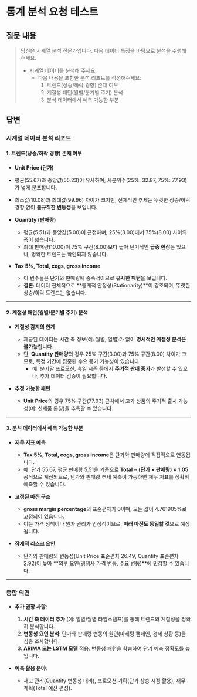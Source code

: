 # 통계 분석 요청 테스트

## 질문 내용
> 당신은 시계열 분석 전문가입니다. 다음 데이터 특징을 바탕으로 분석을 수행해주세요.
> - 시계열 데이터를 분석해 주세요:
>   - 다음 내용을 포함한 분석 리포트를 작성해주세요:
>     1. 트렌드(상승/하락 경향) 존재 여부
>     2. 계절성 패턴(월별/분기별 주기) 분석
>     3. 분석 데이터에서 예측 가능한 부분

     
## 답변

### 시계열 데이터 분석 리포트  
#### 1. **트렌드(상승/하락 경향) 존재 여부**  
 - **Unit Price (단가)**  
  - 평균(55.67)과 중앙값(55.23)이 유사하며, 사분위수(25%: 32.87, 75%: 77.93)가 넓게 분포합니다.  
  - 최소값(10.08)과 최대값(99.96) 차이가 크지만, 전체적인 추세는 뚜렷한 상승/하락 경향 없이 **불규칙한 변동성**을 보입니다.  

- **Quantity (판매량)**  
  - 평균(5.51)과 중앙값(5.00)이 근접하며, 25%(3.00)에서 75%(8.00) 사이의 폭이 넓습니다.  
  - 최대 판매량(10.00)이 75% 구간(8.00)보다 높아 단기적인 **급증 현상**은 있으나, 명확한 트렌드는 확인되지 않습니다.  

- **Tax 5%, Total, cogs, gross income**  
  - 이 변수들은 단가와 판매량에 종속적이므로 **유사한 패턴**을 보입니다.  
  - **결론**: 데이터 전체적으로 **통계적 안정성(Stationarity)**이 강조되며, 뚜렷한 상승/하락 트렌드는 없습니다.  

---

#### 2. **계절성 패턴(월별/분기별 주기) 분석**  
- **계절성 감지의 한계**  
  - 제공된 데이터는 시간 축 정보(예: 월별, 일별)가 없어 **명시적인 계절성 분석은 불가능**합니다.  
  - 단, **Quantity 판매량**의 경우 25% 구간(3.00)과 75% 구간(8.00) 차이가 크므로, 특정 기간에 집중된 수요 증가 가능성이 있습니다.  
    - 예: 분기말 프로모션, 휴일 시즌 등에서 **주기적 판매 증가**가 발생할 수 있으나, 추가 데이터 검증이 필요합니다.  

- **추정 가능한 패턴**  
  - **Unit Price**의 경우 75% 구간(77.93) 근처에서 고가 상품의 주기적 출시 가능성(예: 신제품 론칭)을 추측할 수 있습니다.  

---

#### 3. **분석 데이터에서 예측 가능한 부분**  
- **재무 지표 예측**  
  - **Tax 5%, Total, cogs, gross income**은 단가와 판매량에 직접적으로 연동됩니다.  
  - 예: 단가 55.67, 평균 판매량 5.51을 기준으로 **Total ≈ (단가 × 판매량) × 1.05** 공식으로 계산되므로, 단가와 판매량 추세 예측이 가능하면 재무 지표를 정확히 예측할 수 있습니다.  

- **고정된 마진 구조**  
  - **gross margin percentage**의 표준편차가 0이며, 모든 값이 4.761905%로 고정되어 있습니다.  
  - 이는 가격 정책이나 원가 관리가 안정적이므로, **미래 마진도 동일할 것**으로 예상됩니다.  

- **잠재적 리스크 요인**  
  - 단가와 판매량의 변동성(Unit Price 표준편차 26.49, Quantity 표준편차 2.92)이 높아 **외부 요인(경쟁사 가격 변동, 수요 변동)**에 민감할 수 있습니다.  

---

### 종합 의견  
- **추가 권장 사항**:  
  1. **시간 축 데이터 추가** (예: 일별/월별 타임스탬프)를 통해 트렌드와 계절성을 정확히 분석합니다.  
  2. **변동성 요인 분석**: 단가와 판매량 변동의 원인(마케팅 캠페인, 경제 상황 등)을 심층 조사합니다.  
  3. **ARIMA 또는 LSTM 모델** 적용: 변동성 패턴을 학습하여 단기 예측 정확도를 높입니다.  

- **예측 활용 분야**:  
  - 재고 관리(Quantity 변동성 대비), 프로모션 기획(단가 상승 시점 활용), 재무 계획(Total 예산 편성).






 
